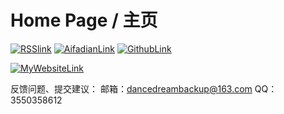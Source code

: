 # Home Page / 主页

[![RSSlink](http://base1.dancedreamcreate.eu.org/img/rssfeed.ico)](https://blog.dancedreamcreate.eu.org/index.php/feed/)
[![AifadianLink](http://base1.dancedreamcreate.eu.org/img/afdian.ico)](https://afdian.net/a/GreatToolKit)
[![GithubLink](http://base1.dancedreamcreate.eu.org/img/github.ico)](https://github.com/DanceDreamIO)

[![MyWebsiteLink](http://base1.dancedreamcreate.eu.org/img/dancedreamnet.jpg)](http://net.dancedreamcreate.eu.org)

反馈问题、提交建议：
邮箱：dancedreambackup@163.com
QQ：3550358612
